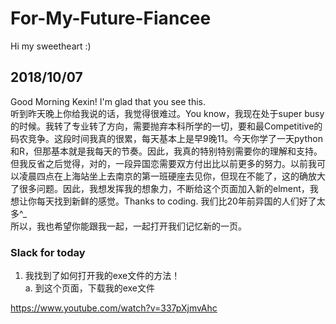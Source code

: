 # For-My-Future-Fiancee
Hi my sweetheart :)  

## 2018/10/07  
Good Morning Kexin! I'm glad that you see this.   
听到昨天晚上你给我说的话，我觉得很难过。You know，我现在处于super busy的时候。我转了专业转了方向，需要抛弃本科所学的一切，要和最Competitive的码农竞争。这段时间我真的很累，每天基本上是早9晚11。今天你学了一天python和R，但那基本就是我每天的节奏。因此，我真的特别特别需要你的理解和支持。  
但我反省之后觉得，对的，一段异国恋需要双方付出比以前更多的努力。以前我可以凌晨四点在上海站坐上去南京的第一班硬座去见你，但现在不能了，这的确放大了很多问题。因此，我想发挥我的想象力，不断给这个页面加入新的elment，我想让你每天找到新鲜的感觉。Thanks to coding. 我们比20年前异国的人们好了太多^_  
所以，我也希望你能跟我一起，一起打开我们记忆新的一页。  
  
### Slack for today
1. 我找到了如何打开我的exe文件的方法！  
a. 到这个页面，下载我的exe文件  

https://www.youtube.com/watch?v=337pXjmvAhc
